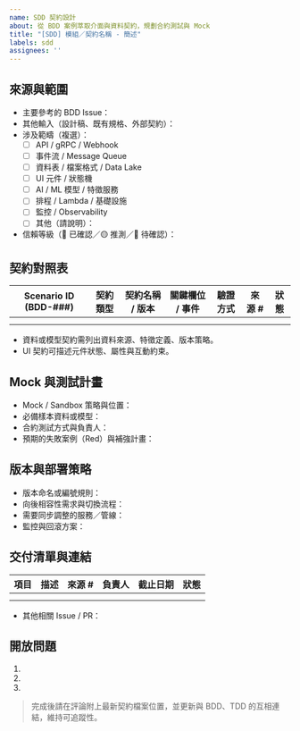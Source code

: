 ```yaml
---
name: SDD 契約設計
about: 從 BDD 案例萃取介面與資料契約，規劃合約測試與 Mock
title: "[SDD] 模組／契約名稱 - 簡述"
labels: sdd
assignees: ''
---
```


## 來源與範圍
- 主要參考的 BDD Issue：
- 其他輸入（設計稿、既有規格、外部契約）：
- 涉及範疇（複選）：
  - [ ] API / gRPC / Webhook
  - [ ] 事件流 / Message Queue
  - [ ] 資料表 / 檔案格式 / Data Lake
  - [ ] UI 元件 / 狀態機
  - [ ] AI / ML 模型 / 特徵服務
  - [ ] 排程 / Lambda / 基礎設施
  - [ ] 監控 / Observability
  - [ ] 其他（請說明）：
- 信賴等級（🔵 已確認／🟡 推測／🔴 待確認）：

## 契約對照表
| Scenario ID (BDD-###) | 契約類型 | 契約名稱 / 版本 | 關鍵欄位 / 事件 | 驗證方式 | 來源 # | 狀態 |
| --- | --- | --- | --- | --- | --- | --- |
|  |  |  |  |  |  |  |
|  |  |  |  |  |  |  |

- 資料或模型契約需列出資料來源、特徵定義、版本策略。
- UI 契約可描述元件狀態、屬性與互動約束。

## Mock 與測試計畫
- Mock / Sandbox 策略與位置：
- 必備樣本資料或模型：
- 合約測試方式與負責人：
- 預期的失敗案例（Red）與補強計畫：

## 版本與部署策略
- 版本命名或編號規則：
- 向後相容性需求與切換流程：
- 需要同步調整的服務／管線：
- 監控與回滾方案：

## 交付清單與連結
| 項目 | 描述 | 來源 # | 負責人 | 截止日期 | 狀態 |
| --- | --- | --- | --- | --- | --- |
|  |  |  |  |  |  |
|  |  |  |  |  |  |

- 其他相關 Issue / PR：

## 開放問題
1. 
2. 
3. 

> 完成後請在評論附上最新契約檔案位置，並更新與 BDD、TDD 的互相連結，維持可追蹤性。
